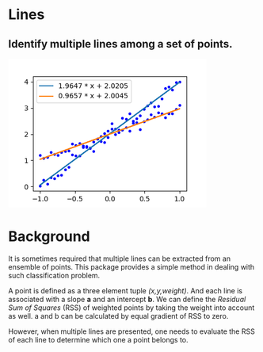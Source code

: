# Lines

Identify multiple lines among a set of points.
-----------------------------------------------

![Two lines were identified in this set of points.](data/lines.png)

Background
==========

It is sometimes required that multiple lines can be extracted from an ensemble of points. This package provides a simple method in dealing with such classification problem. 

A point is defined as a three element tuple *(x,y,weight)*. And each line is associated with a slope **a** and an intercept **b**. We can define the *Residual Sum of Squares* (RSS) of weighted points by taking the weight into account as well. a and b can be calculated by equal gradient of RSS to zero. 

However, when multiple lines are presented, one needs to evaluate the RSS of each line to determine which one a point belongs to.

